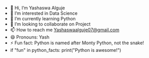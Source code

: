 - 👋 Hi, I’m Yashaswa Alguje
- 👀 I’m interested in Data Science
- 🌱 I’m currently learning Python
- 💞️ I’m looking to collaborate on Project
- 📫 How to reach me Yashaswaalguje07@gmail.com
- 😄 Pronouns: Yash
- ⚡ Fun fact: Python is named after Monty Python, not the snake!
- if "fun" in python_facts:
    print("Python is awesome!")


<!---
Yashaswa09/Yashaswa09 is a ✨ special ✨ repository because its `README.md` (this file) appears on your GitHub profile.
You can click the Preview link to take a look at your changes.
--->

